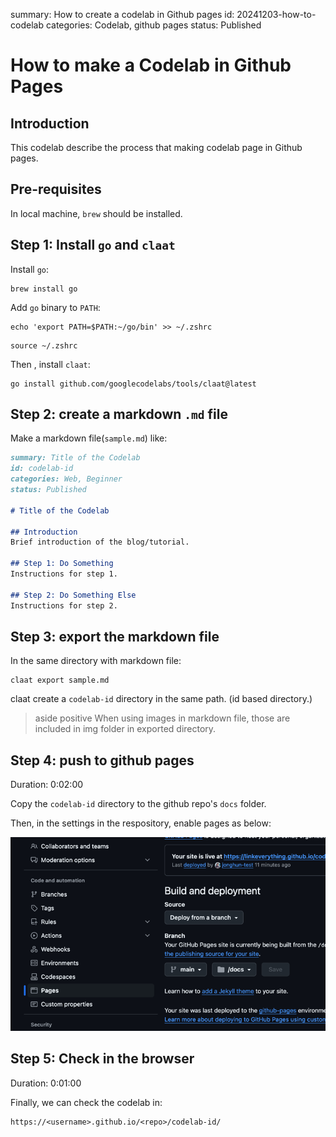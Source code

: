 summary: How to create a codelab in Github pages
id: 20241203-how-to-codelab
categories: Codelab, github pages
status: Published

# How to make a Codelab in Github Pages

## Introduction
This codelab describe the process that making codelab page in Github pages.

## Pre-requisites
In local machine, `brew` should be installed.

## Step 1: Install `go` and `claat`

Install `go`:
```shell
brew install go
```

Add `go` binary to `PATH`:
```shell
echo 'export PATH=$PATH:~/go/bin' >> ~/.zshrc
```
```shell
source ~/.zshrc
```

Then , install `claat`:
```shell
go install github.com/googlecodelabs/tools/claat@latest
```

## Step 2: create a markdown `.md` file

Make a markdown file(`sample.md`) like:

```markdown
summary: Title of the Codelab
id: codelab-id
categories: Web, Beginner
status: Published

# Title of the Codelab

## Introduction
Brief introduction of the blog/tutorial.

## Step 1: Do Something
Instructions for step 1.

## Step 2: Do Something Else
Instructions for step 2.
```

## Step 3: export the markdown file

In the same directory with markdown file:

```shell
claat export sample.md
```

claat create a `codelab-id` directory in the same path. (id based directory.)

> aside positive
> When using images in markdown file, those are included in img folder in exported directory.

## Step 4: push to github pages

Duration: 0:02:00

Copy the `codelab-id` directory to the github repo's `docs` folder.

Then, in the settings in the respository, enable pages as below:

![settings in repository](./assets/images/20241203-how-to-codelab/img.png)

## Step 5: Check in the browser

Duration: 0:01:00

Finally, we can check the codelab in:
```text
https://<username>.github.io/<repo>/codelab-id/
```